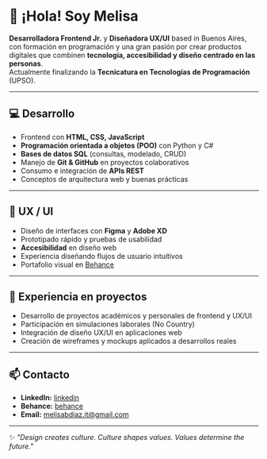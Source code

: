 # 🖖 ¡Hola! Soy Melisa

**Desarrolladora Frontend Jr.** y **Diseñadora UX/UI** based in Buenos Aires, con formación en programación y una gran pasión por crear productos digitales que combinen **tecnología, accesibilidad y diseño centrado en las personas**.  
Actualmente finalizando la **Tecnicatura en Tecnologías de Programación** (UPSO).

---

## 💻 Desarrollo
- Frontend con **HTML, CSS, JavaScript**
- **Programación orientada a objetos (POO)** con Python y C#
- **Bases de datos SQL** (consultas, modelado, CRUD)
- Manejo de **Git & GitHub** en proyectos colaborativos
- Consumo e integración de **APIs REST**
- Conceptos de arquitectura web y buenas prácticas

---

## 🎨 UX / UI
- Diseño de interfaces con **Figma** y **Adobe XD**
- Prototipado rápido y pruebas de usabilidad
- **Accesibilidad** en diseño web
- Experiencia diseñando flujos de usuario intuitivos
- Portafolio visual en [Behance](https://www.behance.net/melisabelendiaz)

---

## 🚀 Experiencia en proyectos
- Desarrollo de proyectos académicos y personales de frontend y UX/UI
- Participación en simulaciones laborales (No Country)
- Integración de diseño UX/UI en aplicaciones web
- Creación de wireframes y mockups aplicados a desarrollos reales

---

## 📫 Contacto
- **LinkedIn:** [linkedin](https://www.linkedin.com/in/melisa-belen-diaz-nieto/)
- **Behance:** [behance](https://www.behance.net/melisabelendiaz)
- **Email:** melisabdiaz.it@gmail.com

---

✨ *"Design creates culture. Culture shapes values. Values determine the future."*
